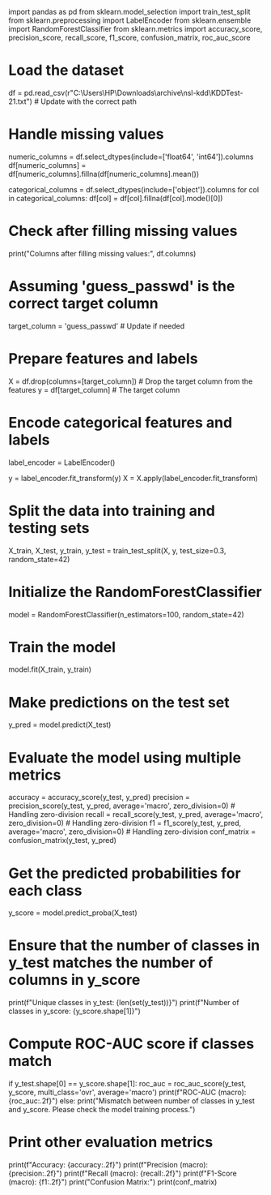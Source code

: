 import pandas as pd
from sklearn.model_selection import train_test_split
from sklearn.preprocessing import LabelEncoder
from sklearn.ensemble import RandomForestClassifier
from sklearn.metrics import accuracy_score, precision_score, recall_score, f1_score, confusion_matrix, roc_auc_score

# Load the dataset
df = pd.read_csv(r"C:\Users\HP\Downloads\archive\nsl-kdd\KDDTest-21.txt")  # Update with the correct path

# Handle missing values
numeric_columns = df.select_dtypes(include=['float64', 'int64']).columns
df[numeric_columns] = df[numeric_columns].fillna(df[numeric_columns].mean())

categorical_columns = df.select_dtypes(include=['object']).columns
for col in categorical_columns:
    df[col] = df[col].fillna(df[col].mode()[0])

# Check after filling missing values
print("Columns after filling missing values:", df.columns)

# Assuming 'guess_passwd' is the correct target column
target_column = 'guess_passwd'  # Update if needed

# Prepare features and labels
X = df.drop(columns=[target_column])  # Drop the target column from the features
y = df[target_column]  # The target column

# Encode categorical features and labels
label_encoder = LabelEncoder()

y = label_encoder.fit_transform(y)
X = X.apply(label_encoder.fit_transform)

# Split the data into training and testing sets
X_train, X_test, y_train, y_test = train_test_split(X, y, test_size=0.3, random_state=42)

# Initialize the RandomForestClassifier
model = RandomForestClassifier(n_estimators=100, random_state=42)

# Train the model
model.fit(X_train, y_train)

# Make predictions on the test set
y_pred = model.predict(X_test)

# Evaluate the model using multiple metrics
accuracy = accuracy_score(y_test, y_pred)
precision = precision_score(y_test, y_pred, average='macro', zero_division=0)  # Handling zero-division
recall = recall_score(y_test, y_pred, average='macro', zero_division=0)  # Handling zero-division
f1 = f1_score(y_test, y_pred, average='macro', zero_division=0)  # Handling zero-division
conf_matrix = confusion_matrix(y_test, y_pred)

# Get the predicted probabilities for each class
y_score = model.predict_proba(X_test)

# Ensure that the number of classes in y_test matches the number of columns in y_score
print(f"Unique classes in y_test: {len(set(y_test))}")
print(f"Number of classes in y_score: {y_score.shape[1]}")

# Compute ROC-AUC score if classes match
if y_test.shape[0] == y_score.shape[1]:
    roc_auc = roc_auc_score(y_test, y_score, multi_class='ovr', average='macro')
    print(f"ROC-AUC (macro): {roc_auc:.2f}")
else:
    print("Mismatch between number of classes in y_test and y_score. Please check the model training process.")

# Print other evaluation metrics
print(f"Accuracy: {accuracy:.2f}")
print(f"Precision (macro): {precision:.2f}")
print(f"Recall (macro): {recall:.2f}")
print(f"F1-Score (macro): {f1:.2f}")
print("Confusion Matrix:")
print(conf_matrix)
